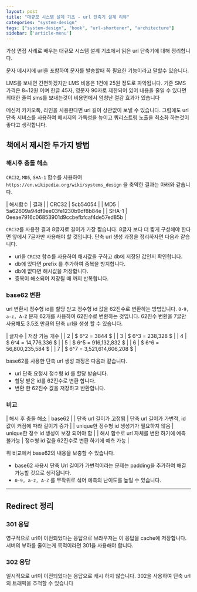 ```yaml
---
layout: post
title: "대규모 시스템 설계 기초 - url 단축기 설계 리뷰"
categories: "system-design"
tags: ["system-design", "book", "url-shortener", "architecture"]
sidebar: ['article-menu']
---
```


가상 면접 사례로 배우는 대규모 시스템 설계 기초에서 읽은 url 단축기에 대해 정리합니다.

문자 메시지에 url을 포함하여 문자를 발송할때 꼭 필요한 기능이라고 말할수 있습니다.

LMS를 보내면 간편하겠지만 LMS 비용은 1건에 25원 정도로 파악됩니다.
기준 SMS 가격은 8~12원 이며 한글 45자, 영문자 90자로 제한되어 있어 내용을 줄일 수 있다면 최대한 줄여 sms를 보내는것이 비용면에서 엄청난 절감 효과가 있습니다

메신저 카카오톡, 라인을 사용한다면 url 길이 상관없이 보낼 수 있습니다.
그럼에도 url 단축 서비스를 사용하여 메시지의 가독성을 높이고 쿼리스트링 노출을 최소화 하는것이 좋다고 생각합니다.



## 책에서 제시한 두가지 방법

### 해시후 충돌 해소
`CRC32`, `MD5`, `SHA-1` 함수를 사용하여 `https://en.wikipedia.org/wiki/systems_design` 을 축약한 결과는 아래와 같습니다.

| 해시함수 | 결과 |
| CRC32	| 5cb54054 |
| MD5	| 5a62609a94df9ee03fe1230b9df8b84e |
| SHA-1	| 0eeae7916c06853901d9ccbefbfcaf4de57ed85b |

`CRC32`를 사용한 결과 8글자로 길이가 가장 짧습니다. 8글자 보다 더 짧게 구성해야 한다면 앞에서 7글자만 사용해야 할 것입니다.
단축 url 생성 과정을 정리하자면 다음과 같습니다.

- url을 `CRC32` 함수를 사용하여 해시값을 구하고 db에 저장된 값인지 확인합니다.
- db에 있다면 prefix 를 추가하여 중복을 방지합니다.
- db에 없다면 해시값을 저장합니다. 
- 중복이 해소되어 저장될 때 까지 반복합니다.


### base62 변환
url 변환시 정수형 id를 할당 받고 정수형 id 값을 62진수로 변환하는 방법입니다.
`0-9, a-z, A-Z` 문자 62개를 사용하여 62진수로 변환하는 것입니다.
62진수 변환을 7글만 사용해도 3.5조 만큼의 단축 url을 생성 할 수 있습니다.

| 글자수 | 저장 가능 개수 |
| 2 | $ 6^2 = 3844 $ |
| 3 | $ 6^3 = 238,328 $ |
| 4 | $ 6^4 = 14,776,336 $ |
| 5 | $ 6^5 = 916,132,832 $ |
| 6 | $ 6^6 = 56,800,235,584 $ |
| 7 | $ 6^7 = 3,521,614,606,208 $ |

base62를 사용한 단축 url 생성 과정은 다음과 같습니다.
- url 단축 요청시 정수형 id 를 할당 받습니다.
- 할당 받은 id를 62진수로 변환 합니다.
- 변환 한 62진수 값을 저장하고 반환합니다.

### 비교

| 해시 후 충돌 해소 | base62 |
| 단축 url 길이가 고정됨 | 단축 url 길이가 가변적, id 값이 커짐에 따라 길이기 증가 |
| unique한 정수형 id 생성기가 필요하지 않음 | unique한 정수 id 생성이 보장 되어야 함 |
| 해시 함수로 url 자체를 변환 하기에 예측 불가능 | 정수형 id 값을 62진수로 변환 하기에 예측 가능 |

위 비교에서 base62의 내용을 보충할 수 있습니다.
- base62 사용시 단축 Url 길이가 가변적이라는 문제는 padding을 추가하여 해결 가능할 것으로 생각됩니다.
- `0-9, a-z, A-Z` 를 무작위로 섞어 예측의 난이도를 높일 수 있습니다.

---

## Redirect 정리
### 301 응답 
영구적으로 url이 이전되었다는 응답으로 브라우저는 이 응답을 cache에 저장합니다. 서버의 부하를 줄이는게 목적이라면 301을 사용해야 합니다.

### 302 응답
일시적으로 url이 이전되었다는 응답으로 캐시 하지 않습니다. 302을 사용하여 단축 url의 트래픽을 추척할 수 있습니다